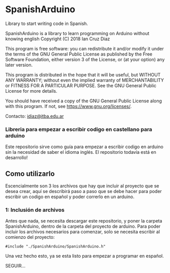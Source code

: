 # SpanishArduino
Library to start writing code in Spanish.

SpanishArduino is a library to learn programming on Arduino without knowing english
Copyright (C) 2018  Ian Cruz Diaz

This program is free software: you can redistribute it and/or modify
it under the terms of the GNU General Public License as published by
the Free Software Foundation, either version 3 of the License, or
(at your option) any later version.

This program is distributed in the hope that it will be useful,
but WITHOUT ANY WARRANTY; without even the implied warranty of
MERCHANTABILITY or FITNESS FOR A PARTICULAR PURPOSE.  See the
GNU General Public License for more details.

You should have received a copy of the GNU General Public License
along with this program.  If not, see <https://www.gnu.org/licenses/>.

Contacto:   idiaz@itba.edu.ar
### Libreria para empezar a escribir codigo en castellano para arduino

Este repositorio sirve como guía para empezar a escribir codigo en arduino sin la necesidad de
saber el idioma inglés.
El repositorio todavía está en desarrollo!

## Como utilizarlo

Escencialmente son 3 los archivos que hay que incluir al proyecto que se desea crear, aquí se describirá paso a
paso que se debe hacer para poder escribir un codigo en español y poder correrlo en un arduino.

### 1: Inclusión de archivos

Antes que nada, se necesita descargar este repositorio, y poner la carpeta SpanishArduino, dentro de la carpeta del
proyecto de arduino. Para poder incluir los archivos necesarios para comenzar, solo se necesita escribir al comienzo
del proyecto:
```
#include "./SpanishArduino/SpanishArduino.h"

```
Una vez hecho esto, ya se esta listo para empezar a programar en español.

SEGUIR...
